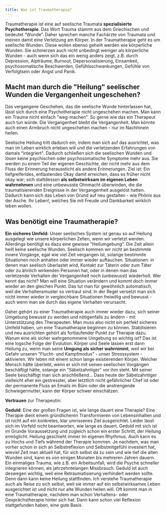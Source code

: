 ```yaml
---
title: Was ist Traumatherapie?
---
```


Traumatherapie ist eine auf seelische Traumata **spezialisierte Psychotherapie**. Das Wort Trauma stammt aus dem Griechischen und bedeutet “Wunde”. Daher sprechen manche Fachärzte von Traumata und meinen damit eine Verletzung am Körper. In der Traumatherapie geht es um seelische Wunden. Diese wollen ebenso geheilt werden wie körperliche Wunden. Sie schmerzen auch nicht unbedingt weniger als körperliche Wunden - auch wenn sich das ein wenig anders zeigt, z.B. durch Depression, Alpträume, Burnout, Depersonalisierung, Einsamkeit, psychosomatische Beschwerden, Gefühlsschwankungen, Gefühle von Verfolgtsein oder Angst und Panik. 

## Macht man durch die "Heilung" seelischer Wunden die Vergangenheit ungeschehen? 
Das vergangene Geschehen, das die seelische Wunde hinterlassen hat, lässt sich durch eine Psychotherapie nicht ungeschehen machen. Man kann ein Trauma nicht einfach "weg-machen". So gerne wie das ein Therapeut auch tun würde. Die Vergangenheit bleibt die Vergangenheit. Man könnte auch einen Armbruch nicht ungeschehen machen - nur im Nachhinein heilen.   

Seelische Heilung tritt dadurch ein, indem man sich auf das ausrichtet, was man im Leben wirklich erleben will und die verletzenden Erfahrungen von damals “integriert". Dadurch schließen sich die seelischen Wunden und lösen keine psychischen oder psychosomatische Symptome mehr aus. Sie werden zu einem Teil der eigenen Geschichte, der nicht mehr aus dem Fluss der Erinnerung heraussticht als andere Erinnerungen. Ziel ist: Ein tiefgreifendes, entlastendes Okay damit erreichen, dass es früher nicht okay war; sich stattdessen **als selbstwirksam im eigenen Leben wahrnehmen** und eine unbewusste Ohnmacht überwinden, die die traumatisierenden Ereignisse in der Vergangenheit ausgelöst hatten. Dadurch kann sich das Leben von Grund auf neu gestalten - wie Phönix aus der Asche. Ihr Leben!, welches Sie mit Freude und Dankbarkeit wirklich leben wollen.

## Was benötigt eine Traumatherapie?
**Ein sicheres Umfeld:** Unser seelisches System ist genau so auf Heilung ausgelegt wie unsere körperlichen Zellen, wenn wir verletzt werden. Allerdings benötigt es dazu eine gewisse "Heilumgebung". Die Zeit allein heilt keine seelische Wunden. Seelisch kommen wir nicht an bestimmte innere Vorgänge, egal wie viel Zeit vergangen ist, solange bestimmte Situationen noch anhalten oder immer wieder auftauchen. Situationen: in denen man seelisch überlastet wird, Kontakt zur Täterin oder zum Täter oder zu ähnlich wirkenden Personen hat, oder in denen man das verletzende Verhalten der Vergangenheit noch (unbewusst) wiederholt. Wer kennt das nicht? Man will eine Situation verändern und kommt doch immer wieder an den gleichen Punkt. Das tut man für gewöhnlich automatisch, weil die Verhaltensmuster so vertraut sind. In der Regel versetzt man sich nicht immer wieder in vergleichbare Situationen freiwillig und bewusst - auch wenn man sie durch das eigene Verhalten verursacht.  

Daher gehört zu einer Traumatherapie auch immer wieder dazu, sich seiner Umgebung bewusst zu werden und nötigenfalls zu ändern - mit Unterstützung des Therapeuten. Man muss also nicht ein perfekt sicheres Umfeld haben, um eine Traumatherapie beginnen zu können. Stabilisieren und neu ausrichten gehört als fortlaufender Punkt zur Therapie dazu. Warum eine als sicher wahrgenommene Umgebung so wichtig ist? Das ist eine logsche Folge der Evolution. Körper und Seele lassen erst dann Heilung zu, wenn man seine **Umgung als sicher wahrnimmt**, weil wir bei Gefahr unseren "Flucht- und Kampfmodus" - unser Stresssystem - aktivieren. Wir leben mit einem schon lange existierenden Körper. Welcher Mensch hätte überlebt, wenn er sich mit seinen seelischen Vorgängen beschäftigt hätte, solange ein "Säbelzahntiger" vor ihm steht. Mit seiner Seele beschäftigt man sich anschließend... Dass heute der Säbelzahntiger vielleicht eher ein gestresster, aber letztlich nicht gefährlicher Chef ist oder der permanente Fluss an Emails im Büro oder die anstrengende Schwiegermutter, kann der Körper schwer einschätzen.    

**Vertrauen** zur Therapeutin: 

**Geduld**: Eine der großen Fragen ist, wie lange dauert eine Therapie? Eine Therapie dient einem gründlicheren Transformieren von Lebensinhalten und ist nicht auf ein konkretes, klar umrissenes Ziel ausgerichtet. Leider lässt sich im Vorfeld nicht beantworten, wie lange es dauert. Geduld mit sich ist im Grunde Voraussetzung und zugleich schon ein erster Schritt, der Heilung ermöglicht. Heilung geschieht immer im eigenen Rhythmus. Auch kann es zu Hochs und Tiefs während der Therapie kommen. Je nachdem, was man vorher schon in sich an Selbstreflexion und Selbstmitgefühl investiert hat, wieviel Zeit man aktuell hat, für sich selbst da zu sein und wie tief die alten Wunden sind, kann es von einigen Monaten bis mehreren Jahren dauern. Ein einmaliges Trauma, wie z.B. ein Arbeitsunfall, wird die Psyche schneller integrieren können, als jahrzehntelangen Missbrauch. Geduld ist auch deswegen wichtig, weil eine Retraumatisierung verhindert werden sollte. Denn dann kann keine Heilung stattfinden.  Ich verstehe Traumatherapie auch als Reise zu sich selbst, weil sie immer auf ein selbstwirksames Leben ausgerichtet ist und nicht nur alte Wunden heilen will. Oft kommt man in eine Traumatherapie, nachdem man schon Verhaltens- oder Gesprächstherapie hinter sich hat. Dann kann schon viel Reflexion stattgefunden haben, eine gute Basis. 

